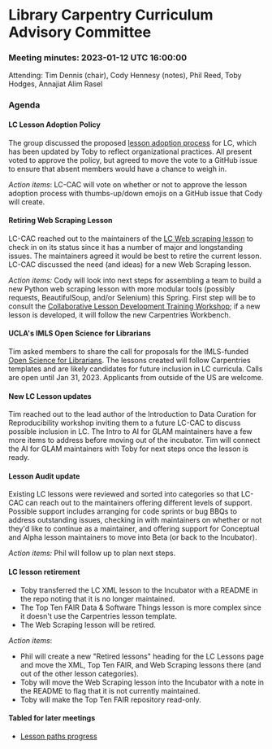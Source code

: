 # Library Carpentry Curriculum Advisory Committee 
### Meeting minutes: 2023-01-12 UTC 16:00:00

Attending: Tim Dennis (chair), Cody Hennesy (notes), Phil Reed, Toby Hodges, Annajiat Alim Rasel


### Agenda

#### LC Lesson Adoption Policy

The group discussed the proposed [lesson adoption process](https://github.com/LibraryCarpentry/curriculum-advisors/blob/main/policy/lesson-adoption.md) for LC, which has been updated by Toby to reflect organizational practices. All present voted to approve the policy, but agreed to move the vote to a GitHub issue to ensure that absent members would have a chance to weigh in.

*Action items*:
LC-CAC will vote on whether or not to approve the lesson adoption process with thumbs-up/down emojis on a GitHub issue that Cody will create.

#### Retiring Web Scraping Lesson
LC-CAC reached out to the maintainers of the [LC Web scraping lesson](https://librarycarpentry.org/lc-webscraping/) to check in on its status since it has a number of major and longstanding issues. The maintainers agreed it would be best to retire the current lesson. LC-CAC discussed the need (and ideas) for a new Web Scraping lesson.

*Action items:*
Cody will look into next steps for assembling a team to build a new Python web scraping lesson with more modular tools (possibly requests, BeautifulSoup, and/or Selenium) this Spring. First step will be to consult the [Collaborative Lesson Development Training Workshop](https://carpentries.github.io/lesson-development-training/); if a new lesson is developed, it will follow the new Carpentries Workbench.
 

#### UCLA's IMLS Open Science for Librarians

Tim asked members to share the call for proposals for the IMLS-funded [Open Science for Librarians](https://ucla-imls-open-sci.info/). The lessons created will follow Carpentries templates and are likely candidates for future inclusion in LC curricula. Calls are open until Jan 31, 2023. Applicants from outside of the US are welcome.

#### New LC Lesson updates
Tim reached out to the lead author of the Introduction to Data Curation for Reproducibility workshop inviting them to a future LC-CAC to discuss possible inclusion in LC. The Intro to AI for GLAM maintainers have a few more items to address before moving out of the incubator. Tim will connect the AI for GLAM maintainers with Toby for next steps once the lesson is ready.

#### Lesson Audit update
Existing LC lessons were reviewed and sorted into categories so that LC-CAC can reach out to the maintainers offering different levels of support. Possible support includes arranging for code sprints or bug BBQs to address outstanding issues, checking in with maintainers on whether or not they'd like to continue as a maintainer, and offering support for Conceptual and Alpha lesson maintainers to move into Beta (or back to the Incubator). 

*Action items:*
Phil will follow up to plan next steps.

#### LC lesson retirement
* Toby transferred the LC XML lesson to the Incubator with a README in the repo noting that it is no longer maintained. 
* The Top Ten FAIR Data & Software Things lesson is more complex since it doesn't use the Carpentries lesson template. 
* The Web Scraping lesson will be retired.

*Action items*:

* Phil will create a new "Retired lessons" heading for the LC Lessons page and move the XML, Top Ten FAIR, and Web Scraping lessons there (and out of the other lesson categories).  
* Toby will move the Web Scraping lesson into the Incubator with a note in the README to flag that it is not currently maintained. 
* Toby will make the Top Ten FAIR repository read-only.

#### Tabled for later meetings

* [Lesson paths progress](https://github.com/LibraryCarpentry/curriculum-advisors/issues/4)
